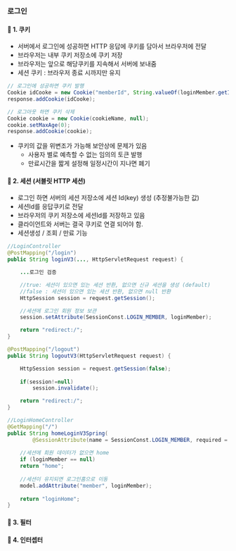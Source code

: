 ### 로그인

#### 💜 1. 쿠키
- 서버에서 로그인에 성공하면 HTTP 응답에 쿠키를 담아서 브라우저에 전달
- 브라우저는 내부 쿠키 저장소에 쿠키 저장
- 브라우저는 앞으로 해당쿠키를 지속해서 서버에 보내줌
- 세션 쿠키 : 브라우저 종료 시까지만 유지
```java
// 로그인에 성공하면 쿠키 발행
Cookie idCooke = new Cookie("memberId", String.valueOf(loginMember.getId()));
response.addCookie(idCooke);

// 로그아웃 하면 쿠키 삭제
Cookie cookie = new Cookie(cookieName, null);
cookie.setMaxAge(0);
response.addCookie(cookie);
```
- 쿠키의 값을 위변조가 가능해 보안상에 문제가 있음
  - 사용자 별로 예측할 수 없는 임의의 토큰 발행
  - 만료시간을 짧게 설정해 일정시간이 지나면 폐기

#### 💜 2. 세션 (서블릿 HTTP 세션)
- 로그인 하면 서버의 세션 저장소에 세션 Id(key) 생성 (추정불가능한 값)
- 세션Id를 응답쿠키로 전달
- 브라우저의 쿠키 저장소에 세션Id를 저장하고 있음
- 클라이언트와 서버는 결국 쿠키로 연결 되어야 함.
- 세션생성 / 조회 / 만료 기능
```java
//LoginController
@PostMapping("/login")
public String loginV3(..., HttpServletRequest request) {

    ...로그인 검증

    //true: 세션이 있으면 있는 세션 반환, 없으면 신규 세션을 생성 (default)
    //false : 세션이 있으면 있는 세션 반환, 없으면 null 반환
    HttpSession session = request.getSession();

    //세션에 로그인 회원 정보 보관
    session.setAttribute(SessionConst.LOGIN_MEMBER, loginMember);

    return "redirect:/";
}

@PostMapping("/logout")
public String logoutV3(HttpServletRequest request) {

    HttpSession session = request.getSession(false);
    
    if(session!=null)
        session.invalidate();

    return "redirect:/";
}

//LoginHomeController
@GetMapping("/")
public String homeLoginV3Spring(
        @SessionAttribute(name = SessionConst.LOGIN_MEMBER, required = false) Member loginMember, Model model) {
    
    //세션에 회원 데이터가 없으면 home
    if (loginMember == null)
    return "home";
  
    //세션이 유지되면 로그인홈으로 이동
    model.addAttribute("member", loginMember);
  
    return "loginHome";
}
```

#### 💜 3. 필터

#### 💜 4. 인터셉터